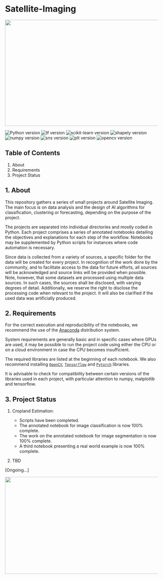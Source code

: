 # Satellite-Imaging

<img
src = "https://media3.giphy.com/media/1dKUFdx0iJjxDAo7tM/giphy.gif?cid=ecf05e47vncs0918inje5abnoyjt765l32w6na05jznbwxs6&ep=v1_gifs_related&rid=giphy.gif&ct=g"
width="780" height="350">

![Python version](https://img.shields.io/badge/python-3.9.5-blue)
![tf version](https://img.shields.io/badge/tensorflow-2.5.0%20-orange)
![scikit-learn version](https://img.shields.io/badge/scikit--learn-1.2.1-yellow)
![shapely version](https://img.shields.io/badge/shapely-2.0.1%20-green)
![numpy version](https://img.shields.io/badge/numpy-1.22.4%20-blue)
![sns version](https://img.shields.io/badge/seaborn-0.12.2%20-blueviolet)
![plt version](https://img.shields.io/badge/matplotlib-3.6.2%20-informational)
![opencv version](https://img.shields.io/badge/opencv-4.8.0-red)


## Table of Contents
1. About
2. Requirements
3. Project Status

## 1. About
This repository gathers a series of small projects around Satellite Imaging. The main focus is on data analysis and the design of AI algorithms for classification, clustering or forecasting, depending on the purpose of the project. 

The projects are separated into individual directories and mostly coded in Python. Each project comprises a series of annotated notebooks detailing the objectives and explanations for each step of the workflow. Notebooks may be supplemented by Python scripts for instances where code automation is necessary. 

Since data is collected from a variety of sources, a specific folder for the data will be created for every project. In recognition of the work done by the community, and to facilitate access to the data for future efforts, all sources will be acknowledged and source links will be provided when possible. Note, however, that some datasets are processed using multiple data sources. In such cases, the sources shall be disclosed, with varying degrees of detail. Additionally, we reserve the right to disclose the processing code when relevant to the project. It will also be clarified if the used data was artificially produced.

## 2. Requirements
For the correct execution and reproducibility of the notebooks, we recommend the use of the [Anaconda](https://www.anaconda.com/download) distribution system.

System requirements are generally basic and in specific cases where GPUs are used, it may be possible to run the project code using either the CPU or on a cloud environment in case the CPU becomes insufficient.

The required libraries are listed at the beginning of each notebook. We also recommend installing [`OpenCV`](https://pypi.org/project/opencv-python/), [`Tensorflow`](https://docs.anaconda.com/free/working-with-conda/applications/tensorflow/) and [`Pytorch`](https://pytorch.org/get-started/locally/#windows-installation) libraries.

It is advisable to check for compatibility between certain versions of the libraries used in each project, with particular attention to numpy, matplotlib and tensorflow.

## 3. Project Status
1. Cropland Estimation:
    - Scripts have been completed.
    - The annotated notebook for image classification is now 100% complete.
    - The work on the annotated notebook for image segmentation is now 100% complete.
    - A third notebook presenting a real world example is now 100% complete.

2. TBD

[Ongoing...]

<img 
src="https://media2.giphy.com/media/xT5LMBATJuDO48jD44/giphy.gif?cid=ecf05e47hs0dq94tfm678gblgs82ky9jaq8ibgd5wm2s75e3&ep=v1_gifs_search&rid=giphy.gif" 
width="520" height="320">
